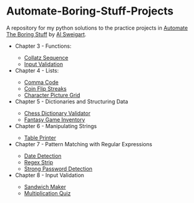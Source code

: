 # Automate-Boring-Stuff-Projects
A repository for my python solutions to the practice projects in <a href='https://automatetheboringstuff.com/'> Automate The Boring Stuff</a> by <a href='https://alsweigart.com/'>Al Sweigart</a>.

<ul>
  <li>Chapter 3 - Functions:</li>
  <ul>
    <li><a href='https://github.com/kyp24574/Automate-Boring-Stuff-Projects/blob/main/Chapter%203/collatz_sequence.py'>Collatz Sequence</a></li>
    <li><a href='https://github.com/kyp24574/Automate-Boring-Stuff-Projects/blob/main/Chapter%203/input_validation.py'>Input Validation</a></li>
  </ul>
  
  <li>Chapter 4 - Lists:</li>
  <ul>
    <li><a href='https://github.com/kyp24574/Automate-Boring-Stuff-Projects/blob/main/Chapter%204/comma_code.py'>Comma Code</a></li>
    <li><a href='https://github.com/kyp24574/Automate-Boring-Stuff-Projects/blob/main/Chapter%204/coin_flip_streaks.py'>Coin Flip Streaks</a></li>
    <li><a href='https://github.com/kyp24574/Automate-Boring-Stuff-Projects/blob/main/Chapter%204/character_picture_grid.py'>Character Picture Grid</a></li>
  </ul>
  
  <li>Chapter 5 - Dictionaries and Structuring Data</li>
  <ul>
    <li><a href='https://github.com/kyp24574/Automate-Boring-Stuff-Projects/blob/main/Chapter%205/chess_dictionary_validator.py'>Chess Dictionary Validator</a></li>
    <li><a href='https://github.com/kyp24574/Automate-Boring-Stuff-Projects/blob/main/Chapter%205/fantasy_game_inventory.py'>Fantasy Game Inventory</a></li>
  </ul>

  <li>Chapter 6 - Manipulating Strings</li>
  <ul>
    <li><a href='https://github.com/kyp24574/Automate-Boring-Stuff-Projects/blob/main/Chapter%206/table_printer.py'>Table Printer</a></li>
  </ul>

  <li>Chapter 7 - Pattern Matching with Regular Expressions</li>
  <ul>
    <li><a href='https://github.com/kyp24574/Automate-Boring-Stuff-Projects/blob/main/Chapter%207/date_detection.py'>Date Detection</a></li>
    <li><a href='https://github.com/kyp24574/Automate-Boring-Stuff-Projects/blob/main/Chapter%207/regex_strip.py'>Regex Strip</a></li>
    <li><a href='https://github.com/kyp24574/Automate-Boring-Stuff-Projects/blob/main/Chapter%207/strong_password_detection.py'>Strong Password Detection</a></li>
  </ul>

  <li>Chapter 8 - Input Validation</li>
  <ul>
    <li><a href='https://github.com/kyp24574/Automate-Boring-Stuff-Projects/blob/main/Chapter%208/sandwich_maker.py'>Sandwich Maker</a></li>
    <li><a href='https://github.com/kyp24574/Automate-Boring-Stuff-Projects/blob/main/Chapter%208/multiplication_quiz.py'>Multiplication Quiz</a></li>
  </ul>
</ul>
